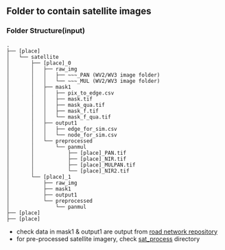 ## Folder to contain satellite images  
### Folder Structure(input)  
```
.
├── [place]
│   └── satellite
│       ├── [place]_0
│       │   ├── raw_img
│       │   │   ├── ~~~_PAN (WV2/WV3 image folder)
│       │   │   └── ~~~_MUL (WV2/WV3 image folder)
│       │   ├── mask1
│       │   │   ├── pix_to_edge.csv
│       │   │   ├── mask.tif
│       │   │   ├── mask_qua.tif
│       │   │   ├── mask_f.tif
│       │   │   └── mask_f_qua.tif
│       │   ├── output1
│       │   │   ├── edge_for_sim.csv
│       │   │   └── node_for_sim.csv
│       │   └── preprocessed
│       │       └── panmul
│       │           ├── [place]_PAN.tif
│       │           ├── [place]_NIR.tif
│       │           ├── [place]_MULPAN.tif
│       │           └── [place]_NIR2.tif
│       └── [place]_1
│           ├── raw_img
│           ├── mask1
│           ├── output1
│           └── preprocessed
│               └── panmul
├── [place]
├── [place] 
```  
- check data in mask1 & output1 are output from [road network repository](https://github.com/yosuke-civil-tokyo/cresi_binN)
- for pre-processed satellite imagery, check [sat_process](../sat_process) directory
